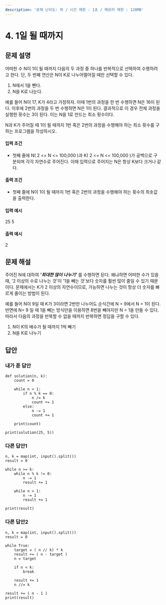 ```yaml
---
description: '문제 난이도: 하 / 시간 제한 : 1초 / 메모리 제한 : 128MB'
---
```


# 4. 1일 될 때까지

## 문제 설명

어떠한 수 N이 1이 될 때까지 다음의 두 과정 중 하나를 반복적으로 선택하여 수행하려고 한다. 단, 두 번째 연산은 N이 K로 나누어떨어질 때만 선택할 수 있다.

1. N에서 1을 뺀다.
2. N을 K로 나눈다.

예를 들어 N이 17, K가 4라고 가정하자. 이때 1번의 과정을 한 번 수행하면 N은 16이 된다. 이후에 2번의 과정을 두 번 수행하면 N은 1이 된다. 결과적으로 이 경우 전체 과정을 실행한 횟수는 3이 된다. 이는 N을 1로 만드는 최소 횟수이다.

N과 K가 주어질 때 1이 될 때까지 1번 혹은 2번의 과정을 수행해야 하는 최소 횟수를 구하는 프로그램을 작성하시오.

#### 입력 조건

* 첫째 줄에 N\( 2 &lt;= N &lt;= 100,000 \)과 K\( 2 &lt;= N &lt;= 100,000 \)가 공백으로 구분되며 각각 자연수로 주어진다. 이때 입력으로 주어지는 N은 항상 K보다 크거나 같다.

#### 출력 조건

* 첫째 줄에 N이 1이 될 때까지 1번 혹은 2번의 과정을 수행해야 하는 횟수의 최솟값을 출력한다. 

#### 입력 예시

25 5  


#### 출력 예시

2



## 문제 해설

주어진 N에 대하여 _**'최대한 많이 나누기'**_ 를 수행하면 된다. 왜냐하면 어떠한 수가 있을 때, '2 이상의 수로 나누는 것'이 '1을 빼는 것'보다 숫자를 훨씬 많이 줄일 수 있기 때문이다. 문제에서는 K가 2 이상의 자연수이므로, 가능하면 나누는 것이 항상 더 숫자를 빠르게 줄이는 방법이 된다.

예를 들어 N이 9일 때 K가 3이라면 2번만 나누어도 순식간에 N = 9에서 N = 1이 된다. 반면에 N= 9 일 때 1을 빼는 방식만을 이용하면 8번을 빼야지만 N = 1을 만들 수 있다. 따라서 다음의 과정을 반복할 수 없을 때까지 반복하면 정답을 구할 수 있다.

1. N이 K의 배수가 될 때까지 1씩 빼기
2. N을 K로 나누기



## 답안

### 내가 푼 답안

```text
def solution(n, k):
    count = 0

    while n > 1:
        if n % k == 0:
            n /= k
            count += 1
        else:
            n -= 1
            count += 1

    print(count)

print(solution(25, 5))
```



### 다른 답안1

```text
n, k = map(int, input().split())
result = 0

while n >= k:
    while n % k != 0:
        n -= 1
        result += 1
        
    while n > 1:
        n -= 1
        result += 1

print(result)
```



### 다른 답안2

```text
n, k = map(int, input().split())
result = 0

while True:
    target = ( n // k) * k
    result += ( n - target )
    n = target
    
    if n < k:
        break
    
    result += 1
    n //= k
    
result += ( n - 1 )
print(result)
```



